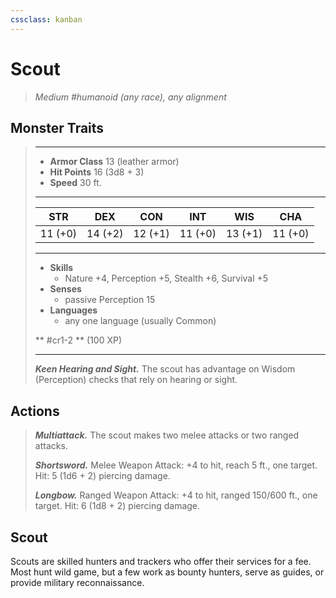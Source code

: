 ```yaml
---
cssclass: kanban
---
```


# Scout
>*Medium #humanoid (any race), any alignment*
## Monster Traits
>___
>- **Armor Class** 13 (leather armor)
>- **Hit Points** 16 (3d8 + 3)
>- **Speed** 30 ft.
>___
>|STR|DEX|CON|INT|WIS|CHA|
>|:---:|:---:|:---:|:---:|:---:|:---:|
>|11 (+0)|14 (+2)|12 (+1)|11 (+0)|13 (+1)|11 (+0)|
>___
>- **Skills**
>	 - Nature +4, Perception +5, Stealth +6, Survival +5
>- **Senses**
>	 - passive Perception 15
>- **Languages**
>	 - any one language (usually Common)
>
> ** #cr1-2 ** (100 XP)
>___
>***Keen Hearing and Sight.*** The scout has advantage on Wisdom (Perception) checks that rely on hearing or sight.  
>
## Actions
>***Multiattack.*** The scout makes two melee attacks or two ranged attacks.  
>
>***Shortsword.*** Melee Weapon Attack: +4 to hit, reach 5 ft., one target. Hit: 5 (1d6 + 2) piercing damage.  
>
>***Longbow.*** Ranged Weapon Attack: +4 to hit, ranged 150/600 ft., one target. Hit: 6 (1d8 + 2) piercing damage.
## Scout
Scouts are skilled hunters and trackers who offer their services for a fee. Most hunt wild game, but a few work as bounty hunters, serve as guides, or provide military reconnaissance.
